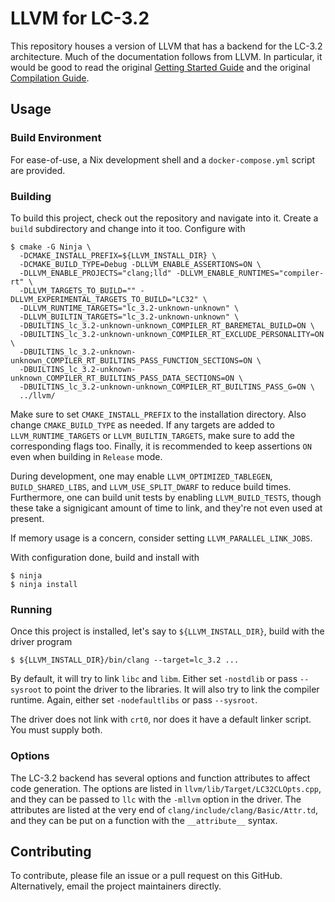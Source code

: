 # LLVM for LC-3.2

This repository houses a version of LLVM that has a backend for the LC-3.2
architecture. Much of the documentation follows from LLVM. In particular, it
would be good to read the original [Getting Started
Guide](https://llvm.org/docs/GettingStarted.html) and the original [Compilation
Guide](https://llvm.org/docs/CMake.html).

## Usage

### Build Environment

For ease-of-use, a Nix development shell and a `docker-compose.yml` script are
provided.

### Building

To build this project, check out the repository and navigate into it. Create a
`build` subdirectory and change into it too. Configure with
```
$ cmake -G Ninja \
  -DCMAKE_INSTALL_PREFIX=${LLVM_INSTALL_DIR} \
  -DCMAKE_BUILD_TYPE=Debug -DLLVM_ENABLE_ASSERTIONS=ON \
  -DLLVM_ENABLE_PROJECTS="clang;lld" -DLLVM_ENABLE_RUNTIMES="compiler-rt" \
  -DLLVM_TARGETS_TO_BUILD="" -DLLVM_EXPERIMENTAL_TARGETS_TO_BUILD="LC32" \
  -DLLVM_RUNTIME_TARGETS="lc_3.2-unknown-unknown" \
  -DLLVM_BUILTIN_TARGETS="lc_3.2-unknown-unknown" \
  -DBUILTINS_lc_3.2-unknown-unknown_COMPILER_RT_BAREMETAL_BUILD=ON \
  -DBUILTINS_lc_3.2-unknown-unknown_COMPILER_RT_EXCLUDE_PERSONALITY=ON \
  -DBUILTINS_lc_3.2-unknown-unknown_COMPILER_RT_BUILTINS_PASS_FUNCTION_SECTIONS=ON \
  -DBUILTINS_lc_3.2-unknown-unknown_COMPILER_RT_BUILTINS_PASS_DATA_SECTIONS=ON \
  -DBUILTINS_lc_3.2-unknown-unknown_COMPILER_RT_BUILTINS_PASS_G=ON \
  ../llvm/
```
Make sure to set `CMAKE_INSTALL_PREFIX` to the installation directory. Also
change `CMAKE_BUILD_TYPE` as needed. If any targets are added to
`LLVM_RUNTIME_TARGETS` or `LLVM_BUILTIN_TARGETS`, make sure to add the
corresponding flags too. Finally, it is recommended to keep assertions `ON` even
when building in `Release` mode.

During development, one may enable `LLVM_OPTIMIZED_TABLEGEN`,
`BUILD_SHARED_LIBS`, and `LLVM_USE_SPLIT_DWARF` to reduce build times.
Furthermore, one can build unit tests by enabling `LLVM_BUILD_TESTS`, though
these take a signigicant amount of time to link, and they're not even used at
present.

If memory usage is a concern, consider setting `LLVM_PARALLEL_LINK_JOBS`.

With configuration done, build and install with
```
$ ninja
$ ninja install
```

### Running

Once this project is installed, let's say to `${LLVM_INSTALL_DIR}`, build with
the driver program
```
$ ${LLVM_INSTALL_DIR}/bin/clang --target=lc_3.2 ...
```
By default, it will try to link `libc` and `libm`. Either set `-nostdlib` or
pass `--sysroot` to point the driver to the libraries. It will also try to link
the compiler runtime. Again, either set `-nodefaultlibs` or pass `--sysroot`.

The driver does not link with `crt0`, nor does it have a default linker script.
You must supply both.

### Options

The LC-3.2 backend has several options and function attributes to affect code
generation. The options are listed in `llvm/lib/Target/LC32CLOpts.cpp`, and they
can be passed to `llc` with the `-mllvm` option in the driver. The attributes
are listed at the very end of `clang/include/clang/Basic/Attr.td`, and they can
be put on a function with the `__attribute__` syntax.

## Contributing

To contribute, please file an issue or a pull request on this GitHub.
Alternatively, email the project maintainers directly.
